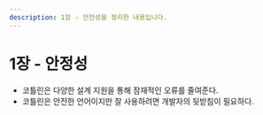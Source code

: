 ```yaml
---
description: 1장 - 안전성을 정리한 내용입니다.
---
```


# 1장 - 안정성

* 코틀린은 다양한 설계 지원을 통해 잠재적인 오류를 줄여준다.
* 코틀린은 안전한 언어이지만 잘 사용하려면 개발자의 뒷받침이 필요하다.
